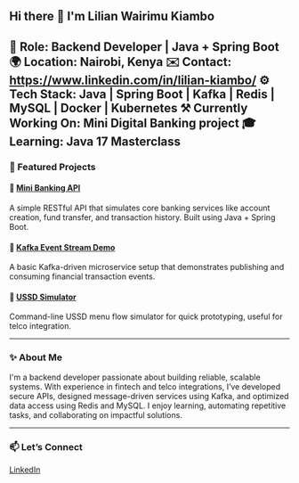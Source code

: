 ## Hi there 👋 I'm Lilian Wairimu Kiambo

🎯 **Role**: Backend Developer | Java + Spring Boot
🌍 **Location**: Nairobi, Kenya
✉️ **Contact**: https://www.linkedin.com/in/lilian-kiambo/
⚙️ **Tech Stack**: Java | Spring Boot | Kafka | Redis | MySQL | Docker | Kubernetes
⚒️ **Currently Working On**: Mini Digital Banking project
🎓 **Learning**: Java 17 Masterclass
---

### 🧰 Featured Projects

#### 🏦 [Mini Banking API](https://github.com/lwkiambo/mini-banking-api)
A simple RESTful API that simulates core banking services like account creation, fund transfer, and transaction history. Built using Java + Spring Boot.

#### 📡 [Kafka Event Stream Demo](https://github.com/lwkiambo/kafka-demo)
A basic Kafka-driven microservice setup that demonstrates publishing and consuming financial transaction events.

#### 📱 [USSD Simulator](https://github.com/lwkiambo/ussd-simulator)
Command-line USSD menu flow simulator for quick prototyping, useful for telco integration.

---

### ✨ About Me

I'm a backend developer passionate about building reliable, scalable systems. With experience in fintech and telco integrations, I’ve developed secure APIs, designed message-driven services using Kafka, and optimized data access using Redis and MySQL. I enjoy learning, automating repetitive tasks, and collaborating on impactful solutions.

---

### 📫 Let’s Connect

[LinkedIn](https://www.linkedin.com/in/lilian-kiambo/)
